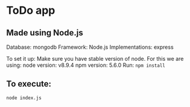 # ToDo app
## Made using Node.js

Database: mongodb
Framework: Node.js
Implementations: express

To set it up: Make sure you have stable version of node. For this we are using:
node version: v8.9.4
npm version: 5.6.0
Run: ```npm install```

## To execute:
```node index.js```
